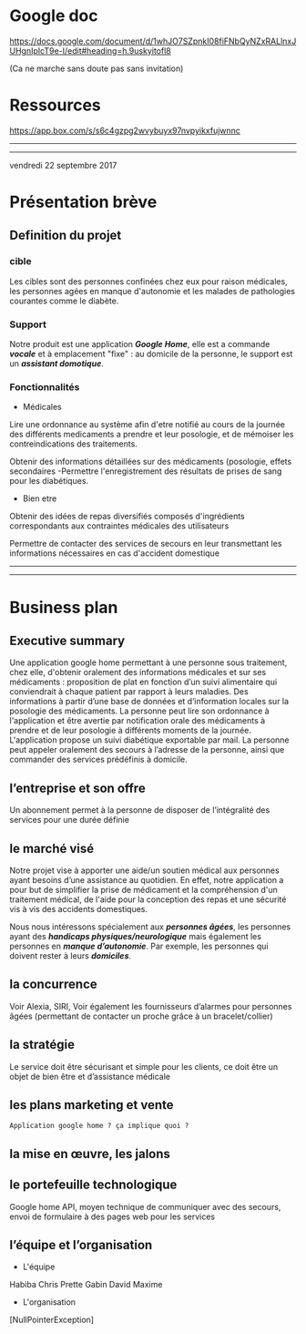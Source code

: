 # Google doc

https://docs.google.com/document/d/1whJO7SZpnkI08fiFNbQyNZxRALlnxJUHgnIpIcT9e-I/edit#heading=h.9uskyitofl8

(Ca ne marche sans doute pas sans invitation)

# Ressources 

https://app.box.com/s/s6c4gzpg2wvybuyx97nvpyikxfujwnnc

<hr><hr>

vendredi 22 septembre 2017

# Présentation brève
## Definition du projet 

### cible 

Les cibles sont des personnes confinées chez eux pour raison médicales, les personnes agées en manque d'autonomie et les malades de pathologies courantes comme le diabète.

### Support

Notre produit est une application ***Google Home***, elle est a commande ***vocale*** et à emplacement "fixe" : au domicile de la personne, le support est un ***assistant domotique***.

### Fonctionnalités

* Médicales

Lire une ordonnance au système afin d'etre notifié au cours de la journée des différents medicaments a prendre et leur posologie, et de mémoiser les contreindications des traitements.

Obtenir des informations détaillées sur des médicaments (posologie, effets secondaires
-Permettre l'enregistrement des résultats de prises de sang pour les diabétiques.

* Bien etre

Obtenir des idées de repas diversifiés composés d'ingrédients correspondants aux contraintes médicales des utilisateurs

Permettre de contacter des services de secours en leur transmettant les informations nécessaires en cas d'accident domestique

<hr>
<hr>

# Business plan

## Executive summary

Une application google home permettant à une personne sous traitement, chez elle, d'obtenir oralement des informations médicales et sur ses médicaments : 
proposition de plat en fonction d’un suivi alimentaire qui conviendrait à chaque patient par rapport à leurs maladies.
Des informations à partir d’une base de données et d’information locales sur la posologie des médicaments.
La personne peut lire son ordonnance à l'application et être avertie par notification orale des médicaments à prendre et de leur posologie à différents moments de la journée.
L'application propose un suivi diabétique exportable par mail. 
La personne peut appeler oralement des secours à l’adresse de la personne, ainsi que commander des services prédéfinis à domicile.

## l’entreprise et son offre

Un abonnement permet à la personne de disposer de l’intégralité des services pour une durée définie 

## le marché visé

Notre projet vise à apporter une aide/un soutien médical aux personnes ayant besoins d’une assistance au quotidien. En effet, notre application a pour but de simplifier la prise de médicament et la compréhension d'un traitement médical, de l'aide pour la conception des repas et une sécurité vis à vis des accidents domestiques.

Nous nous intéressons spécialement aux ***personnes âgées***, les personnes ayant des ***handicaps physiques/neurologique*** mais également les personnes en ***manque d’autonomie***. Par exemple, les personnes qui doivent rester à leurs ***domiciles***.

## la concurrence

Voir Alexia, SIRI, 
Voir également les fournisseurs d’alarmes pour personnes âgées (permettant de contacter un proche grâce à un bracelet/collier)

## la stratégie

Le service doit être sécurisant et simple pour les clients, ce doit être un objet de bien être et d’assistance médicale

## les plans marketing et vente

	Application google home ? ça implique quoi ?

## la mise en œuvre, les jalons


## le portefeuille technologique

Google home API, moyen technique de communiquer avec des secours, envoi de formulaire à des pages web pour les services

## l’équipe et l’organisation

* L'équipe

Habiba 
Chris 
Prette 
Gabin
David
Maxime 

* L'organisation

[NullPointerException]